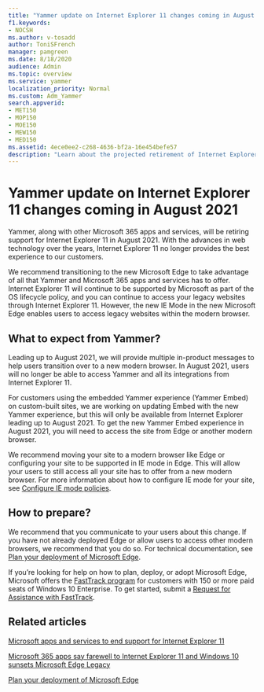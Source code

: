 ```yaml
---
title: "Yammer update on Internet Explorer 11 changes coming in August 2021"
f1.keywords:
- NOCSH
ms.author: v-tosadd
author: ToniSFrench
manager: pamgreen
ms.date: 8/18/2020
audience: Admin
ms.topic: overview
ms.service: yammer
localization_priority: Normal
ms.custom: Adm_Yammer
search.appverid:
- MET150
- MOP150
- MOE150
- MEW150
- MED150
ms.assetid: 4ece0ee2-c268-4636-bf2a-16e454befe57
description: "Learn about the projected retirement of Internet Explorer coming in August 2021."
---
```

# Yammer update on Internet Explorer 11 changes coming in August 2021

Yammer, along with other Microsoft 365 apps and services, will be retiring support for Internet Explorer 11 in August 2021. With the advances in web technology over the years, Internet Explorer 11 no longer provides the best experience to our customers.

We recommend transitioning to the new Microsoft Edge to take advantage of all that Yammer and Microsoft 365 apps and services has to offer. Internet Explorer 11 will continue to be supported by Microsoft as part of the OS lifecycle policy, and you can continue to access your legacy websites through Internet Explorer 11. However, the new IE Mode in the new Microsoft Edge enables users to access legacy websites within the modern browser.

## What to expect from Yammer?

Leading up to August 2021, we will provide multiple in-product messages to help users transition over to a new modern browser. In August 2021, users will no longer be able to access Yammer and all its integrations from Internet Explorer 11.

For customers using the embedded Yammer experience (Yammer Embed) on custom-built sites, we are working on updating Embed with the new Yammer experience, but this will only be available from Internet Explorer leading up to August 2021. To get the new Yammer Embed experience in August 2021, you will need to access the site from Edge or another modern browser. 

We recommend moving your site to a modern browser like Edge or configuring your site to be supported in IE mode in Edge. This will allow your users to still access all your site has to offer from a new modern browser. For more information about how to configure IE mode for your site, see [Configure IE mode policies](https://docs.microsoft.com/deployedge/edge-ie-mode-policies). 

## How to prepare?

We recommend that you communicate to your users about this change. If you have not already deployed Edge or allow users to access other modern browsers, we recommend that you do so. For technical documentation, see [Plan your deployment of Microsoft Edge](https://docs.microsoft.com/deployedge/deploy-edge-plan-deployment).

If you’re looking for help on how to plan, deploy, or adopt Microsoft Edge, Microsoft offers the [FastTrack program](https://docs.microsoft.com/fasttrack/win-10-microsoft-edge-assistance-offered) for customers with 150 or more paid seats of Windows 10 Enterprise. To get started, submit a [Request for Assistance with FastTrack](https://docs.microsoft.com/fasttrack/win-10-microsoft-edge-assistance-offered).


## Related articles

[Microsoft apps and services to end support for Internet Explorer 11](https://docs.microsoft.com/lifecycle/announcements/internet-explorer-11-support-end-dates)

[Microsoft 365 apps say farewell to Internet Explorer 11 and Windows 10 sunsets Microsoft Edge Legacy](https://techcommunity.microsoft.com/t5/microsoft-365-blog/microsoft-365-apps-say-farewell-to-internet-explorer-11-and/ba-p/1591666)

[Plan your deployment of Microsoft Edge](https://docs.microsoft.com/deployedge/deploy-edge-plan-deployment)
